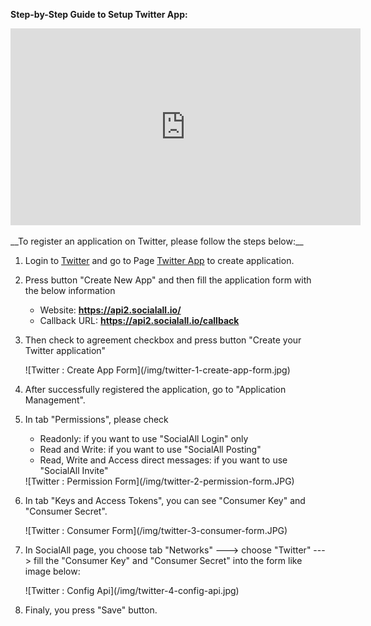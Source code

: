 __Step-by-Step Guide to Setup Twitter App:__

<iframe width="560" height="315" src="https://www.youtube.com/embed/Dp7x0ZJHwxY" frameborder="0" allowfullscreen></iframe>
<br /><br />
__To register an application on Twitter, please follow the steps below:__

1. Login to [Twitter](https://www.twitter.com/) and go to Page [Twitter App](http://apps.twitter.com/) to create application.
2. Press button "Create New App" and then fill the application form with the below information
    * Website: __https://api2.socialall.io/__
    * Callback URL: __https://api2.socialall.io/callback__
3. Then check to agreement checkbox and press button "Create your Twitter application"
    <div class="soclall-br"></div>
    ![Twitter : Create App Form](/img/twitter-1-create-app-form.jpg)
    <div class="soclall-br"></div>
4. After successfully registered the application, go to "Application Management".
5. In tab "Permissions", please check
    * Readonly: if you want to use "SocialAll Login" only
    * Read and Write: if you want to use "SocialAll Posting"
    * Read, Write and Access direct messages: if you want to use "SocialAll Invite"
     
     <div class="soclall-br"></div>
     ![Twitter : Permission Form](/img/twitter-2-permission-form.JPG)
     <div class="soclall-br"></div>
     
6. In tab "Keys and Access Tokens", you can see "Consumer Key" and "Consumer Secret".
    <div class="soclall-br"></div>
    ![Twitter : Consumer Form](/img/twitter-3-consumer-form.JPG)
    <div class="soclall-br"></div>
7. In SocialAll page, you choose tab "Networks" ---> choose "Twitter" ---> fill the "Consumer Key" and "Consumer Secret" into the form like image below:
    <div class="soclall-br"></div>
    ![Twitter : Config Api](/img/twitter-4-config-api.jpg)
    <div class="soclall-br"></div>
8. Finaly, you press "Save" button.